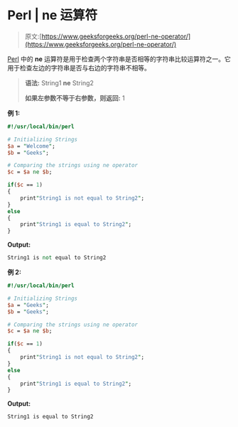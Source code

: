 # Perl | ne 运算符

> 原文:[https://www.geeksforgeeks.org/perl-ne-operator/](https://www.geeksforgeeks.org/perl-ne-operator/)

[Perl](https://www.geeksforgeeks.org/introduction-to-perl/) 中的 **ne** 运算符是用于检查两个字符串是否相等的字符串比较运算符之一。它用于检查左边的字符串是否与右边的字符串不相等。

> **语法:** String1 **ne** String2
> 
> **如果左参数不等于右参数，则返回:** 1

**例 1:**

```perl
#!/usr/local/bin/perl

# Initializing Strings
$a = "Welcome";
$b = "Geeks";

# Comparing the strings using ne operator
$c = $a ne $b;

if($c == 1)
{
    print"String1 is not equal to String2";
}
else
{
    print"String1 is equal to String2";
}
```

**Output:**

```perl
String1 is not equal to String2

```

**例 2:**

```perl
#!/usr/local/bin/perl

# Initializing Strings
$a = "Geeks";
$b = "Geeks";

# Comparing the strings using ne operator
$c = $a ne $b;

if($c == 1)
{
    print"String1 is not equal to String2";
}
else
{
    print"String1 is equal to String2";
}
```

**Output:**

```perl
String1 is equal to String2

```
